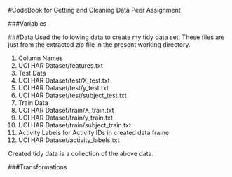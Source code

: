 #CodeBook for Getting and Cleaning Data Peer Assignment

###Variables


###Data
Used the following data to create my tidy data set:
These files are just from the extracted zip file in the present working directory.
1. Column Names
  1. UCI HAR Dataset/features.txt
1. Test Data
  1. UCI HAR Dataset/test/X_test.txt
  1. UCI HAR Dataset/test/y_test.txt
  1. UCI HAR Dataset/test/subject_test.txt
1. Train Data
  1. UCI HAR Dataset/train/X_train.txt
  1. UCI HAR Dataset/train/y_train.txt
  1. UCI HAR Dataset/train/subject_train.txt
1. Activity Labels for Activity IDs in created data frame
  1. UCI HAR Dataset/activity_labels.txt

Created tidy data is a collection of the above data.

###Transformations